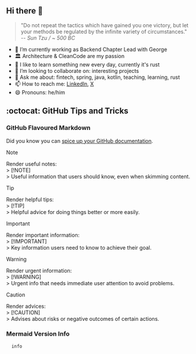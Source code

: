## Hi there 👋

> "Do not repeat the tactics which have gained you one victory, but let your methods be regulated by the infinite variety of circumstances."  
> -- <cite>Sun Tzu / ~ 500 BC</cite>

- 🔭 I’m currently working as Backend Chapter Lead with George
- 🏛 Architecture & CleanCode are my passion
- 🌱 I like to learn something new every day, currently it's rust
- 👯 I’m looking to collaborate on: interesting projects
- 💬 Ask me about: fintech, spring, java, kotlin, teaching, learning, rust
- 📫 How to reach me: [LinkedIn](https://www.linkedin.com/in/moser-dominik/), [X](https://x.com/HemerocDrakone)
- 😄 Pronouns: he/him

## :octocat: GitHub Tips and Tricks

### GitHub Flavoured Markdown

Did you know you can [spice up your GitHub documentation](https://docs.github.com/en/get-started/writing-on-github/getting-started-with-writing-and-formatting-on-github/basic-writing-and-formatting-syntax#alerts).

> [!NOTE]
> Render useful notes:  
> \> [!NOTE]  
> \> Useful information that users should know, even when skimming content.

> [!TIP]
> Render helpful tips:  
> \> [!TIP]  
> \> Helpful advice for doing things better or more easily.

> [!IMPORTANT]
> Render important information:  
> \> [!IMPORTANT]  
> \> Key information users need to know to achieve their goal.

> [!WARNING]
> Render urgent information:  
> \> [!WARNING]  
> \> Urgent info that needs immediate user attention to avoid problems.

> [!CAUTION]
> Render advices:  
> \> [!CAUTION]  
> \> Advises about risks or negative outcomes of certain actions.


### Mermaid Version Info

```mermaid
  info
```
